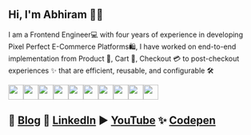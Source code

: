 ## Hi, I'm Abhiram 👨‍🚀

I am a Frontend Engineer💻 with four years of experience in developing Pixel Perfect E-Commerce Platforms🛍️, I have worked on end-to-end implementation from Product 🍪, Cart 🛒, Checkout 💳 to post-checkout experiences ✨ that are efficient, reusable, and configurable 🛠️

<img src="https://img.shields.io/badge/-HTML5-black?style=flat-square&logo=html5&logoColor=white" height="30"/><img src="https://img.shields.io/badge/-CSS3-black?style=flat-square&logo=css3" height="30"/><img src="https://img.shields.io/badge/-Sass-black?style=flat-square&logo=Sass" height="30"/><img src="https://img.shields.io/badge/-Tailwind-black?style=flat-square&logo=Tailwind-css" height="30"/><img src="https://img.shields.io/badge/-JavaScript-black?style=flat-square&logo=javascript" height="30"/><img src="https://img.shields.io/badge/-Typescript-black?style=flat-square&logo=typescript" height="30"/><img src="https://img.shields.io/badge/-React-black?style=flat-square&logo=react" height="30"/><img src="https://img.shields.io/badge/-RTL-black?style=flat-square&logo=testinglibrary" height="30"/><img src="https://img.shields.io/badge/-Redux-black?style=flat-square&logo=Redux" height="30"/><img src="https://img.shields.io/badge/-Nextjs-black?style=flat-square&logo=Next.js" height="30"/>

## 📝 [Blog](https://matrixread.com)   💼 [LinkedIn](https://linkedin.com/in/abhiramready/)   ▶️ [YouTube](https://www.youtube.com/channel/UCsaSDDD5F1F774wzpSl0oDQ)   ✨ [Codepen](https://codepen.io/abhiramready/pens/showcase)
